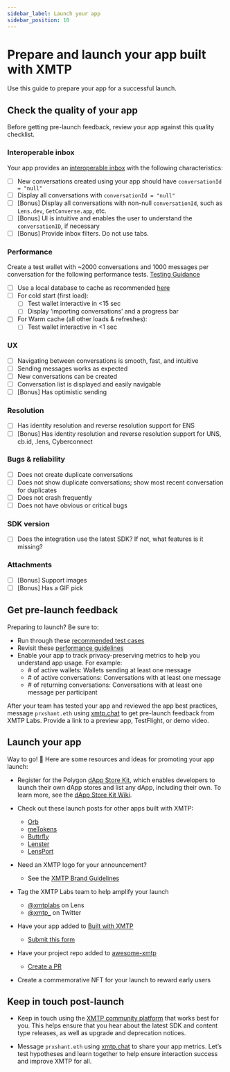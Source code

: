 ```yaml
---
sidebar_label: Launch your app
sidebar_position: 10
---
```


# Prepare and launch your app built with XMTP

Use this guide to prepare your app for a successful launch.

## Check the quality of your app

Before getting pre-launch feedback, review your app against this quality checklist.

### Interoperable inbox

Your app provides an [interoperable inbox](/docs/concepts/interoperable-inbox) with the following characteristics:

- [ ]  New conversations created using your app should have `conversationId = "null"`
- [ ]  Display all conversations with `conversationId = "null"`
- [ ]  [Bonus] Display all conversations with non-null `conversationId`, such as `Lens.dev`, `GetConverse.app`, etc.
- [ ]  [Bonus] UI is intuitive and enables the user to understand the `conversationID`, if necessary
- [ ]  [Bonus] Provide inbox filters. Do not use tabs.

### Performance

Create a test wallet with ~2000 conversations and 1000 messages per conversation for the following performance tests. [Testing Guidance](https://xmtp.org/docs/tutorials/test-your-app)

- [ ]  Use a local database to cache as recommended [here](https://xmtp.org/docs/tutorials/performance)
- [ ]  For cold start (first load):
    - [ ]  Test wallet interactive in <15 sec
    - [ ]  Display ‘importing conversations’ and a progress bar
- [ ]  For Warm cache (all other loads & refreshes):
    - [ ]  Test wallet interactive in <1 sec

### UX

- [ ]  Navigating between conversations is smooth, fast, and intuitive
- [ ]  Sending messages works as expected
- [ ]  New conversations can be created
- [ ]  Conversation list is displayed and easily navigable
- [ ]  [Bonus] Has optimistic sending

### Resolution

- [ ]  Has identity resolution and reverse resolution support for ENS
- [ ]  [Bonus] Has identity resolution and reverse resolution support for UNS, cb.id, .lens, Cyberconnect

### Bugs & reliability

- [ ]  Does not create duplicate conversations
- [ ]  Does not show duplicate conversations; show most recent conversation for duplicates
- [ ]  Does not crash frequently
- [ ]  Does not have obvious or critical bugs

### SDK version

- [ ]  Does the integration use the latest SDK? If not, what features is it missing?

### Attachments

- [ ]  [Bonus] Support images
- [ ]  [Bonus] Has a GIF pick

## Get pre-launch feedback

Preparing to launch? Be sure to:

- Run through these [recommended test cases](test-your-app)
- Revisit these [performance guidelines](performance)
- Enable your app to track privacy-preserving metrics to help you understand app usage. For example:
  - \# of active wallets: Wallets sending at least one message
  - \# of active conversations: Conversations with at least one message
  - \# of returning conversations: Conversations with at least one message per participant

After your team has tested your app and reviewed the app best practices, message `prxshant.eth` using [xmtp.chat](https://xmtp.chat/) to get pre-launch feedback from XMTP Labs. Provide a link to a preview app, TestFlight, or demo video.

## Launch your app

Way to go! 🎉 Here are some resources and ideas for promoting your app launch:

- Register for the Polygon [dApp Store Kit](https://docs.dappstorekit.io/docs/how%20to%20use%20the%20dapp%20store%20kit/dapp-registry-management/), which enables developers to launch their own dApp stores and list any dApp, including their own. To learn more, see the [dApp Store Kit Wiki](https://polygontechnology.notion.site/dApp-Store-Kit-Wiki-a3a9e7518b80400589aee8164550838e).

- Check out these launch posts for other apps built with XMTP:

  - [Orb](https://twitter.com/orbapp_/status/1618659601154715649?s=20)
  - [meTokens](https://twitter.com/meTokens/status/1597983759462436870?s=20&t=wHy9mBrNR5ri146CbhCMUw)
  - [Buttrfly](https://twitter.com/0xMoe_/status/1603126849852563456?s=20&t=wHy9mBrNR5ri146CbhCMUw)
  - [Lenster](https://twitter.com/lensterxyz/status/1588203593257009152?s=20&t=wHy9mBrNR5ri146CbhCMUw)
  - [LensPort](https://twitter.com/lensport_io/status/1602370688139939841?s=20&t=wHy9mBrNR5ri146CbhCMUw)

- Need an XMTP logo for your announcement?

  - See the [XMTP Brand Guidelines](https://github.com/xmtp/brand)

- Tag the XMTP Labs team to help amplify your launch

  - [@xmtplabs](https://lenster.xyz/u/xmtplabs) on Lens
  - [@xmtp\_](https://twitter.com/xmtp_) on Twitter

- Have your app added to [Built with XMTP](/built-with-xmtp)

  - [Submit this form](https://forms.gle/p1VgVtkoGfHXANXt5)

- Have your project repo added to [awesome-xmtp](https://github.com/xmtp/awesome-xmtp)

  - [Create a PR](https://github.com/xmtp/awesome-xmtp)

- Create a commemorative NFT for your launch to reward early users

## Keep in touch post-launch

- Keep in touch using the [XMTP community platform](/docs/contribute) that works best for you. This helps ensure that you hear about the latest SDK and content type releases, as well as upgrade and deprecation notices.

- Message `prxshant.eth` using [xmtp.chat](https://xmtp.chat/) to share your app metrics. Let’s test hypotheses and learn together to help ensure interaction success and improve XMTP for all.

